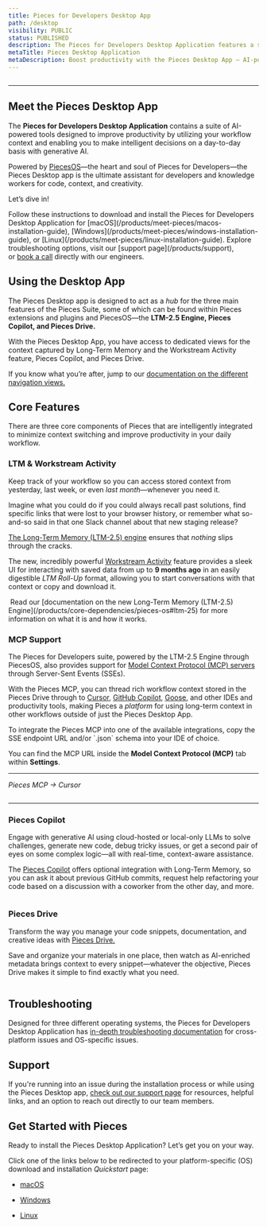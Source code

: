 ```yaml
---
title: Pieces for Developers Desktop App
path: /desktop
visibility: PUBLIC
status: PUBLISHED
description: The Pieces for Developers Desktop Application features a set of AI tools designed to help developers and knowledge workers make smart choices every day.
metaTitle: Pieces Desktop Application
metaDescription: Boost productivity with the Pieces Desktop App – AI-powered tools that use workflow context to enhance decision-making with generative AI.
---
```


<Image src="https://storage.googleapis.com/hashnode_product_documentation_assets/desktop_app_assets/pfd_docs_figmas/all_logos.png" alt="" align="center" fullwidth="true" />

***

## Meet the Pieces Desktop App

The **Pieces for Developers Desktop Application** contains a suite of AI-powered tools designed to improve productivity by utilizing your workflow context and enabling you to make intelligent decisions on a day-to-day basis with generative AI.

Powered by [PiecesOS](/products/core-dependencies/pieces-os)—the heart and soul of Pieces for Developers—the Pieces Desktop app is the ultimate assistant for developers and knowledge workers for code, context, and creativity.

Let’s dive in!

<CardGroup cols={2}>
  <Card title="Getting Started" image="https://cdn.hashnode.com/res/hashnode/image/upload/v1732224138565/e3e45754-544d-4cf1-8ca0-a07c8b7c12b7.png">
    Follow these instructions to download and install the Pieces for Developers Desktop Application for [macOS](/products/meet-pieces/macos-installation-guide), [Windows](/products/meet-pieces/windows-installation-guide), or [Linux](/products/meet-pieces/linux-installation-guide).
  </Card>

  <Card title="Support" image="https://cdn.hashnode.com/res/hashnode/image/upload/v1732224146114/4484e983-32a4-4526-9fa6-ecb4f418d45d.png">
    Explore troubleshooting options, visit our [support page](/products/support), or <a target="_blank" href="https://calendar.google.com/calendar/u/0/appointments/schedules/AcZssZ22WJ2Htd2wRMJhueCNYc0xbFBFCAN-khijcuoXACd_Uux3wIhgZeGkzDRcqD3teamAI-CwCHpr">book a call</a> directly with our engineers.
  </Card>
</CardGroup>

<guides-overview-card />

## Using the Desktop App

The Pieces Desktop app is designed to act as a *hub* for the three main features of the Pieces Suite, some of which can be found within Pieces extensions and plugins and PiecesOS—the **LTM-2.5 Engine, Pieces Copilot, and Pieces Drive.**

With the Pieces Desktop App, you have access to dedicated views for the context captured by Long-Term Memory and the Workstream Activity feature, Pieces Copilot, and Pieces Drive.

If you know what you’re after, jump to our [documentation on the different navigation views.](/products/desktop/navigation)

## Core Features

There are three core components of Pieces that are intelligently integrated to minimize context switching and improve productivity in your daily workflow.

### LTM & Workstream Activity

Keep track of your workflow so you can access stored context from yesterday, last week, or even *last month*—whenever you need it.

Imagine what you could do if you could always recall past solutions, find specific links that were lost to your browser history, or remember what so-and-so said in that one Slack channel about that new staging release?

[The Long-Term Memory (LTM-2.5) ](/products/core-dependencies/pieces-os#ltm-25)<a target="_blank" href="/products/core-dependencies/pieces-os#ltm-25">engine</a> ensures that *nothing* slips through the cracks.

The new, incredibly powerful [Workstream Activity](/products/desktop/workstream-activity) feature provides a sleek UI for interacting with saved data from up to **9 months ago** in an easily digestible *LTM Roll-Up* format, allowing you to start conversations with that context or copy and download it.

<Image src="https://storage.googleapis.com/hashnode_product_documentation_assets/desktop_app_assets/desktop_app_MAIN/new_media/gif_of_exploring_rollups.gif" alt="" align="center" fullwidth="true" />

<Callout type="tip">
  Read our [documentation on the new Long-Term Memory (LTM-2.5) Engine](/products/core-dependencies/pieces-os#ltm-25) for more information on what it is and how it works.
</Callout>

### MCP Support

The Pieces for Developers suite, powered by the LTM-2.5 Engine through PiecesOS, also provides support for [Model Context Protocol (MCP) servers](/products/mcp/get-started) through Server-Sent Events (SSEs).

With the Pieces MCP, you can thread rich workflow context stored in the Pieces Drive through to [Cursor](/products/mcp/cursor), [GitHub Copilot](/products/mcp/github-copilot), [Goose](/products/mcp/goose), and other IDEs and productivity tools, making Pieces a *platform* for using long-term context in other workflows outside of just the Pieces Desktop App.

<Callout type="tip">
  To integrate the Pieces MCP into one of the available integrations, copy the SSE endpoint URL and/or `.json` schema into your IDE of choice.

  You can find the MCP URL inside the **Model Context Protocol (MCP)** tab within **Settings**.
</Callout>

***

*Pieces MCP → Cursor*

<Image src="https://storage.googleapis.com/hashnode_product_documentation_assets/mcp_documentation/misc/cursor_ask_about_youtube_tutorial.png" alt="" align="center" fullwidth="true" />

***

### Pieces Copilot

Engage with generative AI using cloud-hosted or local-only LLMs to solve challenges, generate new code, debug tricky issues, or get a second pair of eyes on some complex logic—all with real-time, context-aware assistance.

The [Pieces Copilot](/products/desktop/copilot) offers optional integration with Long-Term Memory, so you can ask it about previous GitHub commits, request help refactoring your code based on a discussion with a coworker from the other day, and more.

<Image src="https://storage.googleapis.com/hashnode_product_documentation_assets/desktop_app_assets/desktop_app_MAIN/new_media/screenshot_of_copilot.png" alt="" align="center" fullwidth="true" />

### Pieces Drive

Transform the way you manage your code snippets, documentation, and creative ideas with [Pieces Drive.](/products/desktop/drive)

Save and organize your materials in one place, then watch as AI-enriched metadata brings context to every snippet—whatever the objective, Pieces Drive makes it simple to find exactly what you need.

<Image src="https://storage.googleapis.com/hashnode_product_documentation_assets/desktop_app_assets/desktop_app_MAIN/new_media/viewing_metadata_1.gif" alt="" align="center" fullwidth="true" />

## Troubleshooting

Designed for three different operating systems, the Pieces for Developers Desktop Application has [in-depth troubleshooting documentation](/products/desktop/troubleshooting) for cross-platform issues and OS-specific issues.

## Support

If you're running into an issue during the installation process or while using the Pieces Desktop app, <a target="_blank" href="/products/support">check out our support page</a> for resources, helpful links, and an option to reach out directly to our team members.

## Get Started with Pieces

Ready to install the Pieces Desktop Application? Let’s get you on your way.

Click one of the links below to be redirected to your platform-specific (OS) download and installation *Quickstart* page:

* [macOS](/products/meet-pieces/macos-installation-guide)

* [Windows](/products/meet-pieces/windows-installation-guide)

* [Linux](/products/meet-pieces/linux-installation-guide)